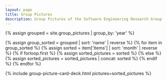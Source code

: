 ```yaml
---
layout: page
title: Group Pictures
description: Group Pictures of the Software Engineering Research Group
---
```


{% assign grouped = site.group_pictures | group_by: 'year' %}
<!-- after grouping, sort by years (now 'name' as it's the keys), reverse to put new photos first -->
{% assign group_sorted = grouped | sort: 'name' | reverse %} 
{% for item in group_sorted %}
   {% assign sorted = item['items'] | sort: 'month' | reverse %}
   {% if forloop.first %}
      {% assign sorted_pictures = sorted %}
   {% else %}
      {% assign sorted_pictures = sorted_pictures | concat: sorted %}
   {% endif %}
{% endfor %}

{% include group-picture-card-deck.html pictures=sorted_pictures %}
